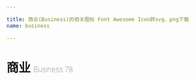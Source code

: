 ```yaml
---

title: 商业(Business)的相关图标 Font Awesome Icon转svg、png下载
name: business

---
```


# 商业  <small style="font-size: 60%;font-weight: 100">Business <span class="badge-secondary badge">78</span> </small>

<search tag="business" :max="0"/>


